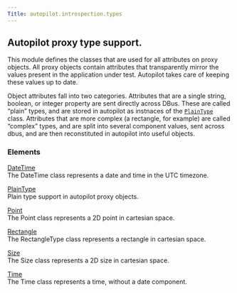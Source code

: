 ```yaml
---
Title: autopilot.introspection.types
---
```

        
<span id="autopilot-introspection-types-introspection-type-details"></span>
Autopilot proxy type support.<a href="#autopilot-proxy-type-support" class="headerlink" title="Permalink to this headline"></a>
-----------------------------------------------------------------------------------------------------------------------------------------

This module defines the classes that are used for all attributes on proxy objects. All proxy objects contain attributes that transparently mirror the values present in the application under test. Autopilot takes care of keeping these values up to date.

Object attributes fall into two categories. Attributes that are a single string, boolean, or integer property are sent directly across DBus. These are called “plain” types, and are stored in autopilot as instnaces of the <a href="../autopilot.introspection.types.PlainType.md#autopilot.introspection.types.PlainType" class="reference internal" title="autopilot.introspection.types.PlainType"><code class="xref py py-class docutils literal">PlainType</code></a> class. Attributes that are more complex (a rectangle, for example) are called “complex” types, and are split into several component values, sent across dbus, and are then reconstituted in autopilot into useful objects.

### Elements

[DateTime](../autopilot.introspection.types.DateTime.md)  
The DateTime class represents a date and time in the UTC timezone.

[PlainType](../autopilot.introspection.types.PlainType.md)  
Plain type support in autopilot proxy objects.

[Point](../autopilot.introspection.types.Point.md)  
The Point class represents a 2D point in cartesian space.

[Rectangle](../autopilot.introspection.types.Rectangle.md)  
The RectangleType class represents a rectangle in cartesian space.

[Size](../autopilot.introspection.types.Size.md)  
The Size class represents a 2D size in cartesian space.

[Time](../autopilot.introspection.types.Time.md)  
The Time class represents a time, without a date component.

